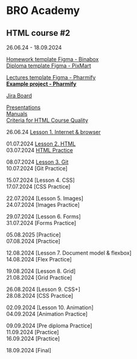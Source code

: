 # BRO Academy 

## HTML course #2

26.06.24 - 18.09.2024

[Homework template Figma - Binabox](https://www.figma.com/design/jqIedRSOsKC20T9QeDDNdL/BinaBox-UI-KIT?m=auto&t=gBzlUoU5MRyDe3QY-6) <br />
[Diploma template Figma - PixMart](https://www.figma.com/design/7HK7TzghZnR3ZhxB18Rrox/PixMart---Website-UI-Figma?m=auto&t=NJEjEybOi163nD7Z-6)  <br />

[Lectures template Figma - Pharmify](https://www.figma.com/design/auFieaBExddBH3NrBBcx2N/Pharmify-UI-KIT?t=gBzlUoU5MRyDe3QY-1) <br />
**[Example project - Pharmify](https://github.com/broacademy/pharmify)**<br />

[Jira Board](https://bro-academy.atlassian.net/jira/core/projects/BAHC2/board) <br />

[Presentations](presentations) <br />
[Manuals](manuals)  <br />
[Criteria for HTML Course Quality](criteria.md)  <br />

26.06.24 [Lesson 1. Internet & browser](lesson-1.md)  <br />
  
01.07.2024 [Lesson 2. HTML](lesson-2.md) <br />
03.07.2024 [HTML Practice](practice/practice-2.pdf) <br />
  
08.07.2024 [Lesson 3. Git](lesson-3.md)  <br />
10.07.2024 [Git Practice] <br />
<!-- (lesson-3.md)  -->
15.07.2024 [Lesson 4. CSS]<br />
17.07.2024 [CSS Practice]<br />
<!-- (lesson-4.md) -->
22.07.2024 [Lesson 5. Images]  <br />
24.07.2024 [Images Practice]  <br />
<!-- (lesson-5.md)  -->
29.07.2024 [Lesson 6. Forms] <br />
31.07.2024 [Forms Practice]  <br />
<!-- (lesson-6.md)  -->
05.08.2025 [Practice]  <br />
07.08.2024 [Practice] <br />
 
12.08.2024 [Lesson 7. Document model & flexbox]<br />
14.08.2024 [Flex Practice]<br />
<!-- (lesson-7.md) -->
19.08.2024 [Lesson 8. Grid]<br />
21.08.2024 [Grid Practice] <br />
<!-- (lesson-8.md)  -->
26.08.2024 [Lesson 9. CSS+]  <br />
28.08.2024 [CSS Practice]  <br />
<!-- (lesson-9.md)  -->
02.09.2024 [Lesson 10. Animation]<br />
04.09.2024 [Animation Practice]<br />
<!-- (lesson-10.md)  -->
09.09.2024 [Pre diploma Practice]<br />
11.09.2024 [Practice] <br />
16.09.2024 [Practice]<br />
<!-- (pre-final-practise.md) -->
18.09.2024 [Final]<br />
<!-- (final.md)  -->
